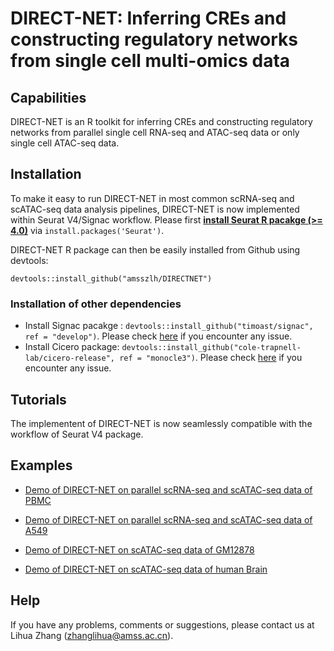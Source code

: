 # DIRECT-NET: Inferring CREs and constructing regulatory networks from single cell multi-omics data

## Capabilities
DIRECT-NET is an R toolkit for inferring CREs and constructing regulatory networks from parallel single cell RNA-seq and ATAC-seq data or only single cell ATAC-seq data. 

## Installation
To make it easy to run DIRECT-NET in most common scRNA-seq and scATAC-seq data analysis pipelines, DIRECT-NET is now implemented within Seurat V4/Signac workflow. Please first **[install Seurat R pacakge (>= 4.0)](https://satijalab.org/seurat/install.html)** via ```install.packages('Seurat')```. 

DIRECT-NET R package can then be easily installed from Github using devtools:  

```
devtools::install_github("amsszlh/DIRECTNET")
```
 
### Installation of other dependencies
- Install Signac pacakge : ```devtools::install_github("timoast/signac", ref = "develop")```. Please check [here](https://satijalab.org/signac/articles/install.html#development-version-1) if you encounter any issue.
- Install Cicero package: ```devtools::install_github("cole-trapnell-lab/cicero-release", ref = "monocle3")```. Please check [here](https://cole-trapnell-lab.github.io/cicero-release/docs_m3/#installing-cicero) if you encounter any issue.

## Tutorials
The implementent of DIRECT-NET is now seamlessly compatible with the workflow of Seurat V4 package. 

## Examples

- [Demo of DIRECT-NET on parallel scRNA-seq and scATAC-seq data of PBMC](https://htmlpreview.github.io/?https://github.com/amsszlh/DIRECT-NET/blob/main/tutorial/demo_DIRECTNET_PBMC.html)

- [Demo of DIRECT-NET on parallel scRNA-seq and scATAC-seq data of A549](https://htmlpreview.github.io/?https://github.com/amsszlh/DIRECT-NET/blob/main/tutorial/demo_DIRECTNET_A549.html)

- [Demo of DIRECT-NET on scATAC-seq data of GM12878](https://htmlpreview.github.io/?https://github.com/amsszlh/DIRECT-NET/blob/main/tutorial/demo_DIRECTNET_GM12878.html)

- [Demo of DIRECT-NET on scATAC-seq data of human Brain](https://htmlpreview.github.io/?https://github.com/amsszlh/scMC/blob/master/tutorial/demo_scMC_Seurat_Wrapper_dermis.html)

## Help
If you have any problems, comments or suggestions, please contact us at Lihua Zhang (zhanglihua@amss.ac.cn).


